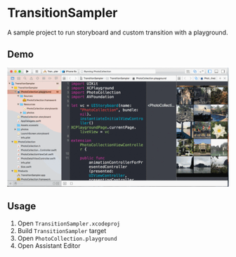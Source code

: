 # TransitionSampler

A sample project to run storyboard and custom transition with a playground.

## Demo

![Demo](./images/demo.gif)

## Usage

1. Open `TransitionSampler.xcodeproj`
2. Build `TransitionSampler` target
3. Open `PhotoCollection.playground`
4. Open Assistant Editor
